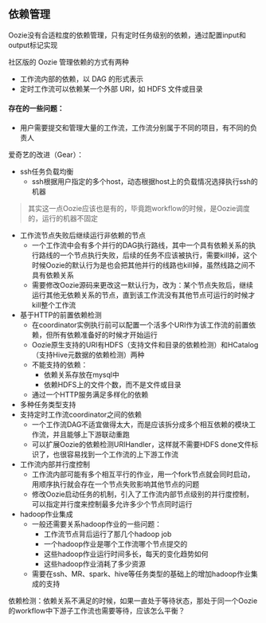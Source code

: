 ## 依赖管理


Oozie没有合适粒度的依赖管理，只有定时任务级别的依赖，通过配置input和output标记实现

社区版的 Oozie 管理依赖的方式有两种
- 工作流内部的依赖，以 DAG 的形式表示
- 定时工作流可以依赖某一个外部 URI，如 HDFS 文件或目录

#### 存在的一些问题：
- 用户需要提交和管理大量的工作流，工作流分别属于不同的项目，有不同的负责人


爱奇艺的改进（Gear）：
- ssh任务负载均衡
    - ssh根据用户指定的多个host，动态根据host上的负载情况选择执行ssh的机器
> 其实这一点Oozie应该也是有的，毕竟跑workflow的时候，是Oozie调度的，运行的机器不固定    
- 工作流节点失败后继续运行非依赖的节点
    - 一个工作流中会有多个并行的DAG执行路线，其中一个具有依赖关系的执行路线的一个节点执行失败，后续的任务不应该被执行，需要kill掉，这个时候Oozie的默认行为是也会把其他并行的线路也kill掉，虽然线路之间不具有依赖关系
    - 需要修改Oozie源码来更改这一默认行为，改为：某个节点失败后，继续运行其他无依赖关系的节点，直到该工作流没有其他节点可运行的时候才kill整个工作流
- 基于HTTP的前置依赖检测
    - 在coordinator实例执行前可以配置一个活多个URI作为该工作流的前置依赖，但所有依赖准备好的时候才开始运行
    - Oozie原生支持的URI有HDFS（支持文件和目录的依赖检测）和HCatalog（支持Hive元数据的依赖检测）两种
    - 不能支持的依赖：
        - 依赖关系存放在mysql中
        - 依赖HDFS上的文件个数，而不是文件或目录
    - 通过一个HTTP服务满足多样化的依赖
- 多种任务类型支持
- 支持定时工作流coordinator之间的依赖
    - 一个工作流DAG不适宜做得太大，而是应该拆分成多个相互依赖的模块工作流，并且能够上下游联动重跑
    - 可以扩展Oozie的依赖检测URIHandler，这样就不需要HDFS done文件标识了，也很容易找到一个工作流的上下游工作流
- 工作流内部并行度控制
    - 工作流内部可能有多个相互平行的作业，用一个fork节点就会同时启动，用顺序执行就会存在一个节点失败影响其他节点的问题
    - 修改Oozie启动任务的机制，引入了工作流内部节点级别的并行度控制，可以指定并行度来控制最多允许多少个节点同时运行
- hadoop作业集成
    - 一般还需要关系hadoop作业的一些问题：
        - 工作流节点背后运行了那几个hadoop job
        - 一个hadoop作业是哪个工作流哪个节点提交的
        - 这些hadoop作业运行时间多长，每天的变化趋势如何
        - 这些hadoop作业消耗了多少资源
    - 需要在ssh、MR、spark、hive等任务类型的基础上的增加hadoop作业集成的支持


依赖检测：依赖关系不满足的时候，如果一直处于等待状态，那处于同一个Oozie的workflow中下游子工作流也需要等待，应该怎么平衡？
